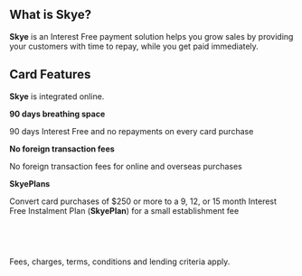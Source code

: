## What is **Skye**?
**Skye** is an Interest Free payment solution helps you grow sales by providing your customers with time to repay, while you get paid immediately.

## Card Features 
**Skye** is integrated online.

**90 days breathing space**

90 days Interest Free and no repayments on every card purchase

**No foreign transaction fees**

No foreign transaction fees for online and overseas purchases

**SkyePlans**

Convert card purchases of $250 or more to a 9, 12, or 15 month Interest Free Instalment Plan (**SkyePlan**) for a small establishment fee

# 
<!-- Empty # needed to prevent issues when expanding side menu -->



<br><br>
Fees, charges, terms, conditions and lending criteria apply.